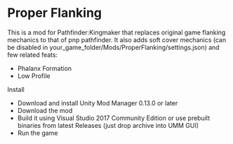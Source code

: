 # Proper Flanking

This is a mod for Pathfinder:Kingmaker that replaces original game flanking mechanics to that of pnp pathfinder.
It also adds soft cover mechanics (can be disabled in your_game_folder/Mods/ProperFlanking/settings.json) and few related feats:
- Phalanx Formation
- Low Profile

Install
- Download and install Unity Mod Manager﻿﻿ 0.13.0 or later
- Download the mod
- Build it using Visual Studio 2017 Community Edition or use prebuilt binaries from latest Releases (just drop archive into UMM GUI)
- Run the game
